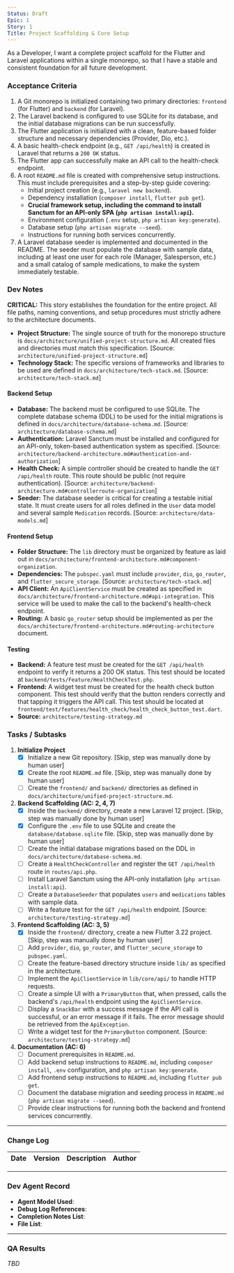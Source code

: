 ```yaml
---
Status: Draft
Epic: 1
Story: 1
Title: Project Scaffolding & Core Setup
---
```


As a Developer,
I want a complete project scaffold for the Flutter and Laravel applications within a single monorepo,
so that I have a stable and consistent foundation for all future development.

### Acceptance Criteria

1.  A Git monorepo is initialized containing two primary directories: `frontend` (for Flutter) and `backend` (for Laravel).
2.  The Laravel backend is configured to use SQLite for its database, and the initial database migrations can be run successfully.
3.  The Flutter application is initialized with a clean, feature-based folder structure and necessary dependencies (Provider, Dio, etc.).
4.  A basic health-check endpoint (e.g., `GET /api/health`) is created in Laravel that returns a `200 OK` status.
5.  The Flutter app can successfully make an API call to the health-check endpoint.
6.  A root `README.md` file is created with comprehensive setup instructions. This must include prerequisites and a step-by-step guide covering:
    *   Initial project creation (e.g., `laravel new backend`).
    *   Dependency installation (`composer install`, `flutter pub get`).
    *   **Crucial framework setup, including the command to install Sanctum for an API-only SPA (`php artisan install:api`).**
    *   Environment configuration (`.env` setup, `php artisan key:generate`).
    *   Database setup (`php artisan migrate --seed`).
    *   Instructions for running both services concurrently.
7.  A Laravel database seeder is implemented and documented in the README. The seeder must populate the database with sample data, including at least one user for each role (Manager, Salesperson, etc.) and a small catalog of sample medications, to make the system immediately testable.

### Dev Notes

**CRITICAL:** This story establishes the foundation for the entire project. All file paths, naming conventions, and setup procedures must strictly adhere to the architecture documents.

*   **Project Structure:** The single source of truth for the monorepo structure is `docs/architecture/unified-project-structure.md`. All created files and directories must match this specification. [Source: `architecture/unified-project-structure.md`]
*   **Technology Stack:** The specific versions of frameworks and libraries to be used are defined in `docs/architecture/tech-stack.md`. [Source: `architecture/tech-stack.md`]

#### Backend Setup

*   **Database:** The backend must be configured to use SQLite. The complete database schema (DDL) to be used for the initial migrations is defined in `docs/architecture/database-schema.md`. [Source: `architecture/database-schema.md`]
*   **Authentication:** Laravel Sanctum must be installed and configured for an API-only, token-based authentication system as specified. [Source: `architecture/backend-architecture.md#authentication-and-authorization`]
*   **Health Check:** A simple controller should be created to handle the `GET /api/health` route. This route should be public (not require authentication). [Source: `architecture/backend-architecture.md#controllerroute-organization`]
*   **Seeder:** The database seeder is critical for creating a testable initial state. It must create users for all roles defined in the `User` data model and several sample `Medication` records. [Source: `architecture/data-models.md`]

#### Frontend Setup

*   **Folder Structure:** The `lib` directory must be organized by feature as laid out in `docs/architecture/frontend-architecture.md#component-organization`.
*   **Dependencies:** The `pubspec.yaml` must include `provider`, `dio`, `go_router`, and `flutter_secure_storage`. [Source: `architecture/tech-stack.md`]
*   **API Client:** An `ApiClientService` must be created as specified in `docs/architecture/frontend-architecture.md#api-integration`. This service will be used to make the call to the backend's health-check endpoint.
*   **Routing:** A basic `go_router` setup should be implemented as per the `docs/architecture/frontend-architecture.md#routing-architecture` document.

#### Testing
*   **Backend:** A feature test must be created for the `GET /api/health` endpoint to verify it returns a 200 OK status. This test should be located at `backend/tests/Feature/HealthCheckTest.php`.
*   **Frontend:** A widget test must be created for the health check button component. This test should verify that the button renders correctly and that tapping it triggers the API call. This test should be located at `frontend/test/features/health_check/health_check_button_test.dart`.
*   **Source:** `architecture/testing-strategy.md`

### Tasks / Subtasks

1.  **Initialize Project**
    *   [x] Initialize a new Git repository. [Skip, step was manually done by human user]
    *   [x] Create the root `README.md` file. [Skip, step was manually done by human user]
    *   [ ] Create the `frontend/` and `backend/` directories as defined in `docs/architecture/unified-project-structure.md`.

2.  **Backend Scaffolding (AC: 2, 4, 7)**
    *   [x] Inside the `backend/` directory, create a new Laravel 12 project. [Skip, step was manually done by human user]
    *   [x] Configure the `.env` file to use SQLite and create the `database/database.sqlite` file. [Skip, step was manually done by human user]
    *   [ ] Create the initial database migrations based on the DDL in `docs/architecture/database-schema.md`.
    *   [ ] Create a `HealthCheckController` and register the `GET /api/health` route in `routes/api.php`.
    *   [ ] Install Laravel Sanctum using the API-only installation (`php artisan install:api`).
    *   [ ] Create a `DatabaseSeeder` that populates `users` and `medications` tables with sample data.
    *   [ ] Write a feature test for the `GET /api/health` endpoint. [Source: `architecture/testing-strategy.md`]

3.  **Frontend Scaffolding (AC: 3, 5)**
    *   [x] Inside the `frontend/` directory, create a new Flutter 3.22 project. [Skip, step was manually done by human user]
    *   [ ] Add `provider`, `dio`, `go_router`, and `flutter_secure_storage` to `pubspec.yaml`.
    *   [ ] Create the feature-based directory structure inside `lib/` as specified in the architecture.
    *   [ ] Implement the `ApiClientService` in `lib/core/api/` to handle HTTP requests.
    *   [ ] Create a simple UI with a `PrimaryButton` that, when pressed, calls the backend's `/api/health` endpoint using the `ApiClientService`.
    *   [ ] Display a `SnackBar` with a success message if the API call is successful, or an error message if it fails. The error message should be retrieved from the `ApiException`.
    *   [ ] Write a widget test for the `PrimaryButton` component. [Source: `architecture/testing-strategy.md`]

4.  **Documentation (AC: 6)**
    *   [ ] Document prerequisites in `README.md`.
    *   [ ] Add backend setup instructions to `README.md`, including `composer install`, `.env` configuration, and `php artisan key:generate`.
    *   [ ] Add frontend setup instructions to `README.md`, including `flutter pub get`.
    *   [ ] Document the database migration and seeding process in `README.md` (`php artisan migrate --seed`).
    *   [ ] Provide clear instructions for running both the backend and frontend services concurrently.

---
### Change Log

| Date | Version | Description | Author |
| --- | --- | --- | --- |

---
### Dev Agent Record

- **Agent Model Used**:
- **Debug Log References**:
- **Completion Notes List**:
- **File List**:

---
### QA Results

_TBD_